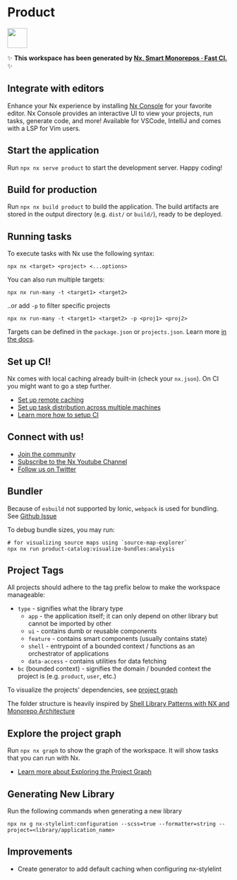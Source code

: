 # Product

<a alt="Nx logo" href="https://nx.dev" target="_blank" rel="noreferrer"><img src="https://raw.githubusercontent.com/nrwl/nx/master/images/nx-logo.png" width="45"></a>

✨ **This workspace has been generated by [Nx, Smart Monorepos · Fast CI.](https://nx.dev)** ✨

## Integrate with editors

Enhance your Nx experience by installing [Nx Console](https://nx.dev/nx-console) for your favorite editor. Nx Console
provides an interactive UI to view your projects, run tasks, generate code, and more! Available for VSCode, IntelliJ and
comes with a LSP for Vim users.

## Start the application

Run `npx nx serve product` to start the development server. Happy coding!

## Build for production

Run `npx nx build product` to build the application. The build artifacts are stored in the output directory (e.g. `dist/` or `build/`), ready to be deployed.

## Running tasks

To execute tasks with Nx use the following syntax:

```
npx nx <target> <project> <...options>
```

You can also run multiple targets:

```
npx nx run-many -t <target1> <target2>
```

..or add `-p` to filter specific projects

```
npx nx run-many -t <target1> <target2> -p <proj1> <proj2>
```

Targets can be defined in the `package.json` or `projects.json`. Learn more [in the docs](https://nx.dev/features/run-tasks).

## Set up CI!

Nx comes with local caching already built-in (check your `nx.json`). On CI you might want to go a step further.

- [Set up remote caching](https://nx.dev/features/share-your-cache)
- [Set up task distribution across multiple machines](https://nx.dev/nx-cloud/features/distribute-task-execution)
- [Learn more how to setup CI](https://nx.dev/recipes/ci)

## Connect with us!

- [Join the community](https://nx.dev/community)
- [Subscribe to the Nx Youtube Channel](https://www.youtube.com/@nxdevtools)
- [Follow us on Twitter](https://twitter.com/nxdevtools)

## Bundler

Because of `esbuild` not supported by Ionic, `webpack` is used for bundling. See [Github Issue](https://github.com/ionic-team/ionic-framework/issues/27251#issuecomment-1516406255)

To debug bundle sizes, you may run:

```shell
# for visualizing source maps using `source-map-explorer`
npx nx run product-catalog:visualize-bundles:analysis
```

## Project Tags

All projects should adhere to the tag prefix below to make the workspace manageable:

- `type` - signifies what the library type
  - `app` - the application itself; it can only depend on other library but cannot be imported by other
  - `ui` - contains dumb or reusable components
  - `feature` - contains smart components (usually contains state)
  - `shell` - entrypoint of a bounded context / functions as an orchestrator of applications
  - `data-access` - contains utilities for data fetching
- `bc` (bounded context) - signifies the domain / bounded context the project is (e.g. `product`, `user`, etc.)

To visualize the projects' dependencies, see [project graph](#explore-the-project-graph)

The folder structure is heavily inspired by [Shell Library Patterns with NX and Monorepo Architecture](https://angularindepth.com/posts/1117/the-shell-library-patterns-with-nx-and-monorepo-architectures)

## Explore the project graph

Run `npx nx graph` to show the graph of the workspace.
It will show tasks that you can run with Nx.

- [Learn more about Exploring the Project Graph](https://nx.dev/core-features/explore-graph)

## Generating New Library

Run the following commands when generating a new library

```shell
npx nx g nx-stylelint:configuration --scss=true --formatter=string --project=<library/application_name>
```

## Improvements

- Create generator to add default caching when configuring nx-stylelint
